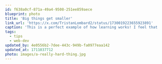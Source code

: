 ```yaml
---
id: f638a0cf-871a-49a4-9508-251ee859aece
blueprint: photo
title: 'Big things get smaller'
link_url: 'https://x.com/TristanLombard2/status/1730019223655923891'
caption: 'This is a perfect example of how learning works! I feel that things are too big or hard, and then I _try_ and over time it gets easier and easier. Eventually I almost forget that it was daunting at the beginning. [Original Post](https://x.com/TristanLombard2/status/1730019223655923891?s=20)'
tags:
  - tips
  - web-dev
updated_by: 4e0556b2-7dee-443c-949b-fa0977eaa142
updated_at: 1711037712
photo: images/a-really-hard-thing.jpg
---
```

